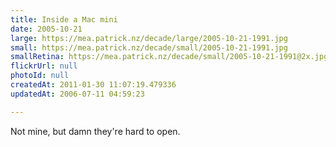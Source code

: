 ```yaml
---
title: Inside a Mac mini
date: 2005-10-21
large: https://mea.patrick.nz/decade/large/2005-10-21-1991.jpg
small: https://mea.patrick.nz/decade/small/2005-10-21-1991.jpg
smallRetina: https://mea.patrick.nz/decade/small/2005-10-21-1991@2x.jpg
flickrUrl: null
photoId: null
createdAt: 2011-01-30 11:07:19.479336
updatedAt: 2006-07-11 04:59:23

---
```

Not mine, but damn they're hard to open.
